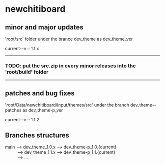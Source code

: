# newchitiboard


## minor and major updates
'root/src' folder under the brance dev_theme as dev_theme_ver


current--v :: 1.1.x

----------
### TODO: put the src.zip in every minor releases into the 'root/build' folder 
---------

## patches and bug fixes
'root/Data/newchitiboard/input/themes/src' under the branch dev_theme--patches as dev_theme-p_ver

current--v :: 1.1.2





## Branches structures
main  --> dev_theme_1.0.x --> dev_theme-p_1.0.{current} <br/>
&nbsp; &nbsp; &nbsp; &nbsp; &nbsp; --> dev_theme_1.1.x --> dev_theme-p_1.1.{current} <br/>
&nbsp; &nbsp; &nbsp; &nbsp; &nbsp; --> ...

